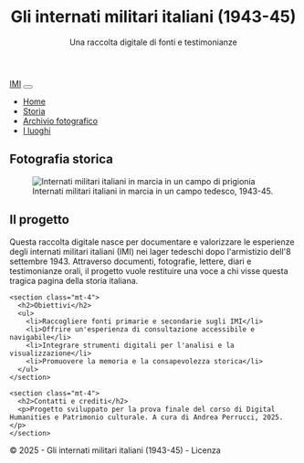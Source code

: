 <html lang="it">
<head>
  <meta charset="UTF-8">
  <meta name="viewport" content="width=device-width, initial-scale=1.0">

  <meta name="DC.title" content="Gli internati militari italiani (1943-45)">
  <meta name="DC.creator" content="[Andrea Perrucci]">
  <meta name="DC.subject" content="Internati militari italiani, Seconda guerra mondiale, Lager, prigionia">
  <meta name="DC.description" content="Una raccolta digitale di testimonianze e documenti sugli internati militari italiani nei lager tedeschi, 1943-1945.">
  <meta name="DC.language" content="it">
  <meta name="DC.date" content="2025-05-15">
  <meta name="DC.rights" content="CC BY-SA 4.0">

  <link href="https://cdn.jsdelivr.net/npm/bootstrap@5.3.0/dist/css/bootstrap.min.css" rel="stylesheet">

  <link rel="stylesheet" href="css/stile.css">
</head>
<body>
  <header class="bg-dark text-white py-4">
    <div class="container">
      <h1 class="mb-0">Gli internati militari italiani (1943-45)</h1>
      <p class="lead">Una raccolta digitale di fonti e testimonianze</p>
    </div>
  </header>

  <nav class="navbar navbar-expand-lg navbar-light bg-light">
    <div class="container">
      <a class="navbar-brand" href="#">IMI</a>
      <button class="navbar-toggler" type="button" data-bs-toggle="collapse" data-bs-target="#navbarNav">
        <span class="navbar-toggler-icon"></span>
      </button>
      <div class="collapse navbar-collapse" id="navbarNav">
        <ul class="navbar-nav">
          <li class="nav-item"><a class="nav-link active" href="index.html">Home</a></li>
          <li class="nav-item"><a class="nav-link" href=">catalogo.html">Storia</a></li>
          <li class="nav-item"><a class="nav-link" href="#">Archivio fotografico</a></li>
          <li class="nav-item"><a class="nav-link" href="#">I luoghi</a></li>
        </ul>
      </div>
    </div>
  </nav>

 <section class="my-5">
  <h2>Fotografia storica</h2>
  <figure class="text-center">
    <img src="img/immagine-internati.jpg" class="img-fluid rounded shadow" alt="Internati militari italiani in marcia in un campo di prigionia">
    <figcaption class="mt-2 text-muted">
      Internati militari italiani in marcia in un campo tedesco, 1943-45.
    </figcaption>
  </figure>
</section>

  <main class="container my-5">
    <section>
      <h2>Il progetto</h2>
      <p>Questa raccolta digitale nasce per documentare e valorizzare le esperienze degli internati militari italiani (IMI) nei lager tedeschi dopo l'armistizio dell'8 settembre 1943. Attraverso documenti, fotografie, lettere, diari e testimonianze orali, il progetto vuole restituire una voce a chi visse questa tragica pagina della storia italiana.</p>
    </section>

    <section class="mt-4">
      <h2>Obiettivi</h2>
      <ul>
        <li>Raccogliere fonti primarie e secondarie sugli IMI</li>
        <li>Offrire un'esperienza di consultazione accessibile e navigabile</li>
        <li>Integrare strumenti digitali per l'analisi e la visualizzazione</li>
        <li>Promuovere la memoria e la consapevolezza storica</li>
      </ul>
    </section>

    <section class="mt-4">
      <h2>Contatti e crediti</h2>
      <p>Progetto sviluppato per la prova finale del corso di Digital Humanities e Patrimonio culturale. A cura di Andrea Perrucci, 2025.</p>
    </section>
  </main>

  <footer class="bg-light text-center py-3">
    <p class="mb-0">&copy; 2025 - Gli internati militari italiani (1943-45) - Licenza</p>
  </footer>

  <script src="https://cdn.jsdelivr.net/npm/bootstrap@5.3.0/dist/js/bootstrap.bundle.min.js"></script>
</body>
</html>
